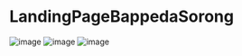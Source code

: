 # LandingPageBappedaSorong
![image](https://user-images.githubusercontent.com/16782494/226593404-0db46fd2-db82-4c25-9115-317e5d1270e2.png)
![image](https://user-images.githubusercontent.com/16782494/226593584-f404e928-6b86-4293-b0b4-3a2283635cdb.png)
![image](https://user-images.githubusercontent.com/16782494/226593654-ce587064-c131-4d2a-91fa-6fb2c66d13fc.png)
